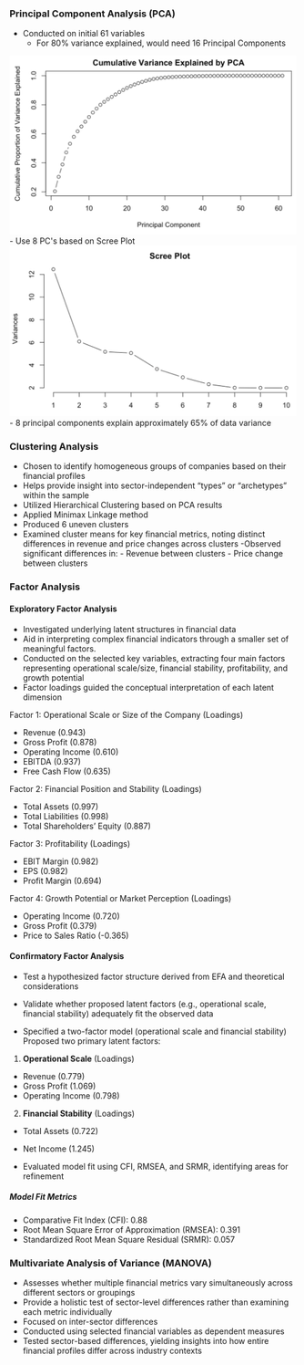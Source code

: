 ### Principal Component Analysis (PCA)
- Conducted on initial 61 variables
   - For 80% variance explained, would need 16 Principal Components
<img src="images/Screenshot 2024-12-11 at 6.27.00 PM.png" alt="drawing" width="600"/>
- Use 8 PC's based on Scree Plot
<img src="images/Screenshot 2024-12-11 at 6.26.53 PM.png" alt="drawing" width="600"/>
- 8 principal components explain approximately 65% of data variance



### Clustering Analysis
- Chosen to identify homogeneous groups of companies based on their financial profiles
- Helps provide insight into sector-independent “types” or “archetypes” within the sample
- Utilized Hierarchical Clustering based on PCA results
- Applied Minimax Linkage method
- Produced 6 uneven clusters
- Examined cluster means for key financial metrics, noting distinct differences in revenue and price changes across clusters
    -Observed significant differences in:
       - Revenue between clusters
       - Price change between clusters

### Factor Analysis
#### Exploratory Factor Analysis
- Investigated underlying latent structures in financial data
- Aid in interpreting complex financial indicators through a smaller set of meaningful factors.
- Conducted on the selected key variables, extracting four main factors representing operational scale/size, financial stability, profitability, and growth potential
- Factor loadings guided the conceptual interpretation of each latent dimension

Factor 1: Operational Scale or Size of the Company (Loadings)
  - Revenue (0.943)
  - Gross Profit (0.878)
  - Operating Income (0.610)
  - EBITDA (0.937)
  - Free Cash Flow (0.635)

Factor 2: Financial Position and Stability (Loadings)
  - Total Assets (0.997)
  - Total Liabilities (0.998)
  - Total Shareholders’ Equity (0.887)

Factor 3: Profitability (Loadings)
  - EBIT Margin (0.982)
  - EPS (0.982)
  - Profit Margin (0.694)

Factor 4: Growth Potential or Market Perception (Loadings)
  - Operating Income (0.720)
  - Gross Profit (0.379)
  - Price to Sales Ratio (-0.365)

#### Confirmatory Factor Analysis

- Test a hypothesized factor structure derived from EFA and theoretical considerations
- Validate whether proposed latent factors (e.g., operational scale, financial stability) adequately fit the observed data

- Specified a two-factor model (operational scale and financial stability)
Proposed two primary latent factors:

1. **Operational Scale** (Loadings)
  - Revenue (0.779)
  - Gross Profit (1.069)
  - Operating Income (0.798)

2. **Financial Stability** (Loadings)
  - Total Assets (0.722)
  - Net Income (1.245)

- Evaluated model fit using CFI, RMSEA, and SRMR, identifying areas for refinement

##### Model Fit Metrics
- Comparative Fit Index (CFI): 0.88
- Root Mean Square Error of Approximation (RMSEA): 0.391
- Standardized Root Mean Square Residual (SRMR): 0.057

### Multivariate Analysis of Variance (MANOVA)
- Assesses whether multiple financial metrics vary simultaneously across different sectors or groupings
- Provide a holistic test of sector-level differences rather than examining each metric individually
- Focused on inter-sector differences
- Conducted using selected financial variables as dependent measures
- Tested sector-based differences, yielding insights into how entire financial profiles differ across industry contexts
